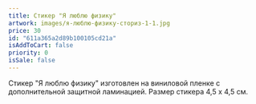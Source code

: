 ```yaml
---
title: Стикер "Я люблю физику"
artwork: images/я-люблю-физику-сториз-1-1.jpg
price: 30
id: "611a365a2d89b100105cd21a"
isAddToCart: false
priority: 0
isSale: false
---
```


Стикер "Я люблю физику" изготовлен на виниловой пленке с дополнительной защитной ламинацией. Размер стикера 4,5 х 4,5 см.
